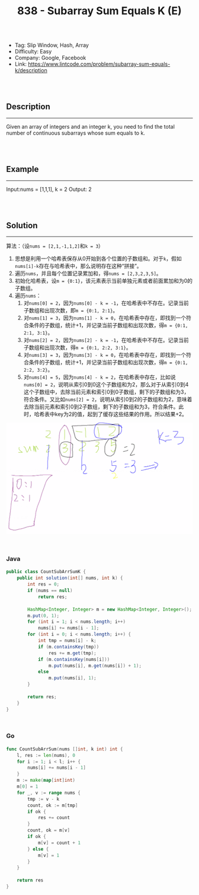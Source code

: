 # <center>838 - Subarray Sum Equals K (E)</center> 



<br></br>

* Tag: Slip Window, Hash, Array
* Difficulty: Easy
* Company: Google, Facebook
* Link: https://www.lintcode.com/problem/subarray-sum-equals-k/description

<br></br>



## Description
----
Given an array of integers and an integer k, you need to find the total number of continuous subarrays whose sum equals to k.

<br></br>



## Example
----
Input:nums = [1,1,1], k = 2
Output: 2

<br></br>



## Solution
----
算法：（设`nums = [2,1,-1,1,2]`和`k = 3`）
1. 思想是利用一个哈希表保存从0开始到各个位置的子数组和。对于`k`，假如`nums[i]-k`存在与哈希表中，那么说明存在这种“拼接”。
2. 遍历`nums`，并且每个位置记录累加和，得`nums = [2,3,2,3,5]`。
3. 初始化哈希表，设`m = {0:1}`，该元素表示当前单独元素或者前面累加和为0的子数组。
4. 遍历`nums`：
	1. 对`nums[0] = 2`，因为`nums[0] - k = -1`，在哈希表中不存在。记录当前子数组和出现次数，即`m = {0:1, 2:1}`。
	2. 对`nums[1] = 3`，因为`nums[1] - k = 0`，在哈希表中存在，即找到一个符合条件的子数组，统计+1，并记录当前子数组和出现次数，得`m = {0:1, 2:1, 3:1}`。
	3. 对`nums[2] = 2`，因为`nums[2] - k = -1`，在哈希表中不存在。记录当前子数组和出现次数，得`m = {0:1, 2:2, 3:1}`。
	4. 对`nums[3] = 3`，因为`nums[3] - k = 0`，在哈希表中存在，即找到一个符合条件的子数组，统计+1，并记录当前子数组和出现次数，得`m = {0:1, 2:2, 3:2}`。
	5. 对`nums[4] = 5`，因为`nums[4] - k = 2`，在哈希表中存在，比如说`nums[0] = 2`，说明从索引0到0这个子数组和为2，那么对于从索引0到4这个子数组中，去除当前元素和索引0到0子数组，剩下的子数组和为3，符合条件。又比如`nums[2] = 2`，说明从索引0到2的子数组和为2，意味着去除当前元素和索引0到2子数组，剩下的子数组和为3，符合条件。此时，哈希表中key为2的值，起到了缓存这些结果的作用。所以结果+2。

![](./Images/subarr_sum_k.png)

<br>


### Java
```java
public class CountSubArrSumK {
	public int solution(int[] nums, int k) {
        int res = 0;
        if (nums == null)
            return res;
        
        HashMap<Integer, Integer> m = new HashMap<Integer, Integer>();
        m.put(0, 1);
        for (int i = 1; i < nums.length; i++)
            nums[i] += nums[i - 1];
        for (int i = 0; i < nums.length; i++) {
            int tmp = nums[i] - k;
            if (m.containsKey(tmp))
                res += m.get(tmp);
            if (m.containsKey(nums[i]))
                m.put(nums[i], m.get(nums[i]) + 1);
            else
                m.put(nums[i], 1);
        }
        
        return res;
    }
}
```

<br>


### Go
```go
func CountSubArrSum(nums []int, k int) int {
    l, res := len(nums), 0
    for i := 1; i < l; i++ {
        nums[i] += nums[i - 1]
    }
    m := make(map[int]int)
    m[0] = 1
    for _, v := range nums {
        tmp := v - k
        count, ok := m[tmp]
        if ok {
            res += count
        }
        count, ok = m[v]
        if ok {
            m[v] = count + 1
        } else {
            m[v] = 1
        }
    }
    
    return res
}
```

<br>
